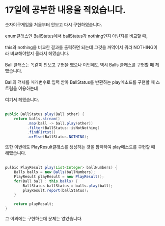 # 17일에 공부한 내용을 적었습니다.
숫자야구게임을 처음부터 안보고 다시 구현하였습니다.<br><br>
enum클래스인 BallStatus에서 ballStatus가 nothing인지 아닌지를 비교할 때,<br><br>
this와 nothing을 비교한 결과를 출력하면 되는데 그것을 까먹어서 뭐라 NOTHING이라 비교해야할지 몰라서 헤맸습니다.<br><br>
Ball 클래스는 똑같이 안보고 구현을 했으나 이번에도 역시 Balls 클래스를 구현할 때 헤맸습니다.<br><br>
Ball의 객체를 매개변수로 입력 받아 BallStatus를 반환하는 play메소드를 구현할 때 스트림을 이용하는데<br><br>
여기서 헤멨습니다.<br><br>
```java
public BallStatus play(Ball other) {
    return balls.stream()
          .map(ball -> ball.play(other))
          .filter(BallStatus::isNotNothing)
          .findFirtst()
          .orElse(BallStatus.NOTHING);
```

또한 이번에도 PlayResult클래스를 생성하는 것을 깜빡하여 play메소드를 구현할 때 헤맸습니다.<br><br>
```java
pulbic PlayResult play(List<Integer> ballNumbers) {
    Balls balls = new Balls(ballNumbers);
    PlayResult playResult = new PlayResult();
    for(Ball ball : this.balls) {
        BallStatus ballStatus = balls.play(ball);
        playResult.report(ballStatus);
    }
    
    return playResult;
}
```
그 이외에는 구현하는데 문제는 없었습니다.<br><br>
